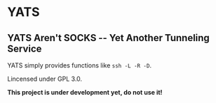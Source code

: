 YATS
==================================================

YATS Aren't SOCKS -- Yet Another Tunneling Service
--------------------------------------------------

YATS simply provides functions like `ssh -L -R -D`.

Lincensed under GPL 3.0.

**This project is under development yet, do not use it!**

